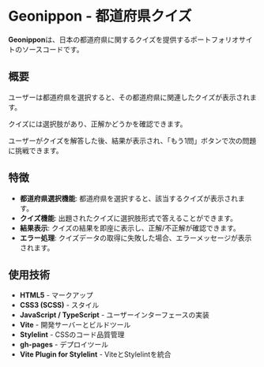 # Geonippon - 都道府県クイズ

**Geonippon**は、日本の都道府県に関するクイズを提供するポートフォリオサイトのソースコードです。

## 概要
ユーザーは都道府県を選択すると、その都道府県に関連したクイズが表示されます。

クイズには選択肢があり、正解かどうかを確認できます。

ユーザーがクイズを解答した後、結果が表示され、「もう1問」ボタンで次の問題に挑戦できます。

## 特徴
- **都道府県選択機能**: 都道府県を選択すると、該当するクイズが表示されます。
- **クイズ機能**: 出題されたクイズに選択肢形式で答えることができます。
- **結果表示**: クイズの結果を即座に表示し、正解/不正解が確認できます。
- **エラー処理**: クイズデータの取得に失敗した場合、エラーメッセージが表示されます。

## 使用技術
- **HTML5** - マークアップ
- **CSS3 (SCSS)** - スタイル
- **JavaScript / TypeScript** - ユーザーインターフェースの実装
- **Vite** - 開発サーバーとビルドツール
- **Stylelint** - CSSのコード品質管理
- **gh-pages** - デプロイツール
- **Vite Plugin for Stylelint** - ViteとStylelintを統合
